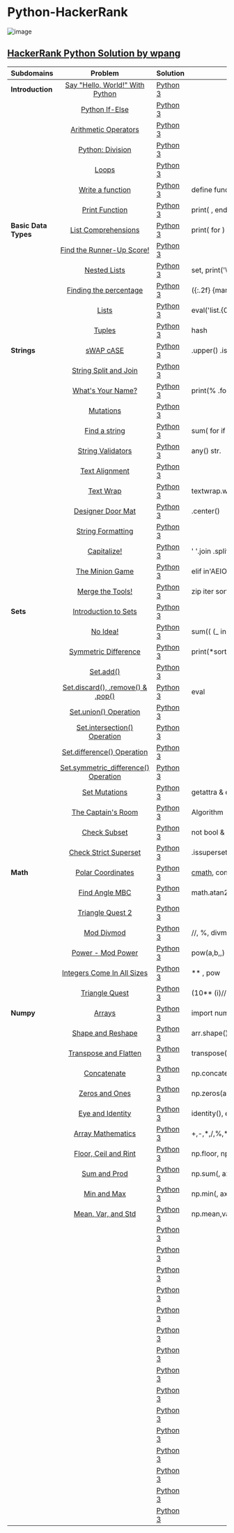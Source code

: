 # Python-HackerRank

![image](https://user-images.githubusercontent.com/42813309/48039783-5f6ffa80-e144-11e8-8ad3-3603eb9eb4cc.png)

## [HackerRank Python Solution by wpang](https://www.hackerrank.com/domains/python?badge_type=python)

|Subdomains       | Problem     | Solution     | Note  |
|:------------- |:-------------:|:-------|-----|
| **Introduction**    | [Say "Hello, World!" With Python](https://www.hackerrank.com/challenges/py-hello-world/problem) |[Python 3](https://github.com/veagy/Python-Rackerrank/blob/master/Introduction/Say%20%22Hello%2C%20World!%22%20With%20Python)|  |
|      | [Python If-Else](https://www.hackerrank.com/challenges/py-if-else/problem)     | [Python 3](https://github.com/veagy/Python-Rackerrank/blob/master/Introduction/If-Else)  | |
| | [Arithmetic Operators](https://www.hackerrank.com/challenges/python-arithmetic-operators/problem)     |  [Python 3](https://github.com/veagy/Python-Rackerrank/blob/master/Introduction/Arithmetic%20Operators)  | |
||[Python: Division](https://www.hackerrank.com/challenges/python-division/problem)|[Python 3](https://github.com/veagy/Python-Rackerrank/blob/master/Introduction/Division)||
||[Loops](https://www.hackerrank.com/challenges/python-loops/problem)|[Python 3](https://github.com/veagy/Python-Rackerrank/blob/master/Introduction/Loops)||
||[Write a function](https://www.hackerrank.com/challenges/write-a-function/problem)|[Python 3](https://github.com/veagy/Python-Rackerrank/blob/master/Introduction/Write%20a%20function)|define function(a) return|
||[Print Function](https://www.hackerrank.com/challenges/python-print/problem)|[Python 3](https://github.com/veagy/Python-Rackerrank/blob/master/Introduction/Print%20Function)|print( , end='') or sep='\n'|
|**Basic Data Types**|[List Comprehensions](https://www.hackerrank.com/challenges/list-comprehensions/problem)|[Python 3](https://github.com/veagy/Python-Rackerrank/blob/master/Basic%20Data%20Types/List%20Comprehensions)| print(  for   )|
||[Find the Runner-Up Score!](https://www.hackerrank.com/challenges/find-second-maximum-number-in-a-list/problem)|[Python 3](https://github.com/veagy/Python-Rackerrank/blob/master/Basic%20Data%20Types/Find%20the%20Runner-Up%20Score!)||
||[Nested Lists](https://www.hackerrank.com/challenges/nested-list/problem)|[Python 3](https://github.com/veagy/Python-Rackerrank/blob/master/Basic%20Data%20Types/Nested%20Lists)|set, print('\n'.join(sort(    if  )))|
||[Finding the percentage](https://www.hackerrank.com/challenges/finding-the-percentage/problem)|[Python 3](https://github.com/veagy/Python-Rackerrank/blob/master/Basic%20Data%20Types/Finding%20the%20percentage)|({:.2f} {marks})|
||[Lists](https://www.hackerrank.com/challenges/python-lists/problem)|[Python 3](https://github.com/veagy/Python-Rackerrank/blob/master/Basic%20Data%20Types/Lists)| eval('list.{0}({1})'.format())|
||[Tuples](https://www.hackerrank.com/challenges/python-tuples/problem)|[Python 3](https://github.com/veagy/Python-Rackerrank/blob/master/Basic%20Data%20Types/Tuples)| hash|
|**Strings**|[sWAP cASE](https://www.hackerrank.com/challenges/swap-case/problem)|[Python 3](https://github.com/veagy/Python-Rackerrank/blob/master/Strings/sWAP%20cASE)|.upper() .isupper()|
||[String Split and Join](https://www.hackerrank.com/challenges/python-string-split-and-join/problem)|[Python 3](https://github.com/veagy/Python-Rackerrank/blob/master/Strings/String%20Split%20and%20Join)||
||[What's Your Name?](https://www.hackerrank.com/challenges/whats-your-name/problem)|[Python 3](https://github.com/veagy/Python-Rackerrank/blob/master/Strings/What's%20Your%20Name%3F)|print(% .format +)|
||[Mutations](https://www.hackerrank.com/challenges/python-mutations/problem)|[Python 3](https://github.com/veagy/Python-Rackerrank/blob/master/Strings/Mutations)||
||[Find a string](https://www.hackerrank.com/challenges/find-a-string/problem)|[Python 3](https://github.com/veagy/Python-Rackerrank/blob/master/Strings/Find%20a%20string)|sum(   for   if   )|
||[String Validators](https://www.hackerrank.com/challenges/string-validators/problem)|[Python 3](https://github.com/veagy/Python-Rackerrank/blob/master/Strings/String%20Validators)| any() str.|
||[Text Alignment](https://www.hackerrank.com/challenges/text-alignment/problem)|[Python 3](https://github.com/veagy/Python-Rackerrank/blob/master/Strings/Text%20Alignment)||
||[Text Wrap](https://www.hackerrank.com/challenges/text-wrap/problem)|[Python 3](https://github.com/veagy/Python-Rackerrank/blob/master/Strings/Text%20Wrap)|textwrap.wrap or fill|
||[Designer Door Mat](https://www.hackerrank.com/challenges/designer-door-mat/problem)|[Python 3](https://github.com/veagy/Python-Rackerrank/blob/master/Strings/Designer%20Door%20Mat)|.center()|
||[String Formatting](https://www.hackerrank.com/challenges/python-string-formatting/problem)|[Python 3](https://github.com/veagy/Python-Rackerrank/blob/master/Strings/String%20Formatting)||
||[Capitalize!](https://www.hackerrank.com/challenges/capitalize/problem)|[Python 3](https://github.com/veagy/Python-Rackerrank/blob/master/Strings/Capitalize!)|' '.join .split(' ')|
||[The Minion Game](https://www.hackerrank.com/challenges/the-minion-game/problem)|[Python 3](https://github.com/veagy/Python-Rackerrank/blob/master/Strings/The%20Minion%20Game)|elif in'AEIOU' print( , )|
||[Merge the Tools!](https://www.hackerrank.com/challenges/merge-the-tools/problem)|[Python 3](https://github.com/veagy/Python-Rackerrank/blob/master/Strings/Merge%20the%20Tools!)|zip iter sort( , key= )|
|**Sets**|[Introduction to Sets](https://www.hackerrank.com/challenges/py-introduction-to-sets/problem)|[Python 3](https://github.com/veagy/Python-Rackerrank/blob/master/Sets/Introduction%20to%20Sets)||
||[No Idea!](https://www.hackerrank.com/challenges/no-idea/problem)|[Python 3](https://github.com/veagy/Python-Rackerrank/blob/master/Sets/No%20Idea!)|sum(( (_ in A) for _ in B)) means count|
||[Symmetric Difference](https://www.hackerrank.com/challenges/symmetric-difference/problem)|[Python 3](https://github.com/veagy/Python-Rackerrank/blob/master/Sets/Symmetric%20Difference) |print(\*sorted( ,key=int),sep='\n')|
||[Set.add()](https://www.hackerrank.com/challenges/py-set-add/problem)|[Python 3](https://github.com/veagy/Python-Rackerrank/blob/master/Sets/Set.add())||
||[Set.discard(), .remove() & .pop()](https://www.hackerrank.com/challenges/py-set-discard-remove-pop/problem)|[Python 3](https://github.com/veagy/Python-Rackerrank/blob/master/Sets/Set.discard(),%20.remove()%20&%20.pop())|eval|
||[Set.union() Operation](https://www.hackerrank.com/challenges/py-set-union/problem)|[Python 3](https://github.com/veagy/Python-Rackerrank/blob/master/Sets/Set%20.union()%20Operation)||
||[Set.intersection() Operation](https://www.hackerrank.com/challenges/py-set-intersection-operation/problem)|[Python 3](https://github.com/veagy/Python-Rackerrank/blob/master/Sets/Set.intersection()%20Operation)||
||[Set.difference() Operation](https://www.hackerrank.com/challenges/py-set-difference-operation/problem)|[Python 3](https://github.com/veagy/Python-Rackerrank/blob/master/Sets/Set.difference()%20Operation)||
||[Set.symmetric_difference() Operation](https://www.hackerrank.com/challenges/py-set-symmetric-difference-operation/problem)|[Python 3](https://github.com/veagy/Python-Rackerrank/blob/master/Sets/Set.symmetric_difference()%20Operation)||
||[Set Mutations](https://www.hackerrank.com/challenges/py-set-mutations/problem)|[Python 3](https://github.com/veagy/Python-Rackerrank/blob/master/Sets/Set%20Mutations)|getattra & eval|
||[The Captain's Room](https://www.hackerrank.com/challenges/py-the-captains-room/problem)|[Python 3](https://github.com/veagy/Python-Rackerrank/blob/master/Sets/The%20Captain's%20Room)|Algorithm|
||[Check Subset](https://www.hackerrank.com/challenges/py-check-subset/problem)|[Python 3](https://github.com/veagy/Python-Rackerrank/blob/master/Sets/Check%20Subset)|not bool & set algorithm|
||[Check Strict Superset](https://www.hackerrank.com/challenges/py-check-strict-superset/problem)|[Python 3](https://github.com/veagy/Python-Rackerrank/blob/master/Sets/Check%20Strict%20Superset)|.issuperset list.append all|
|**Math**|[Polar Coordinates](https://www.hackerrank.com/challenges/polar-coordinates/problem)|[Python 3](https://github.com/veagy/Python-Rackerrank/blob/master/Math/Polar%20Coordinates)|[cmath](https://docs.python.org/2/library/cmath.html), complex, \*|
||[Find Angle MBC](https://www.hackerrank.com/challenges/find-angle/problem)|[Python 3](https://github.com/veagy/Python-HackerRank/blob/master/Math/Find%20Angle%20MBC)|math.atan2/degrees round [Angle Bisector Thm](https://en.wikipedia.org/wiki/Angle_bisector_theorem)|
||[Triangle Quest 2](https://www.hackerrank.com/challenges/triangle-quest-2/problem)|[Python 3](https://github.com/veagy/Python-HackerRank/blob/master/Math/Triangle%20Quest%202)||
||[Mod Divmod](https://www.hackerrank.com/challenges/python-mod-divmod/problem)|[Python 3](https://github.com/veagy/Python-HackerRank/blob/master/Math/Mod%20Divmod)|//, %, divmod( , )|
||[Power - Mod Power](https://www.hackerrank.com/challenges/python-power-mod-power/problem)|[Python 3](https://github.com/veagy/Python-HackerRank/blob/master/Math/Power%20-%20Mod%20Power)|pow(a,b,,) = a^b mod m|
||[Integers Come In All Sizes](https://www.hackerrank.com/challenges/python-integers-come-in-all-sizes/problem)|[Python 3](https://github.com/veagy/Python-HackerRank/blob/master/Math/Integers%20Come%20In%20All%20Sizes)|** , pow|
||[Triangle Quest](https://www.hackerrank.com/challenges/python-quest-1/problem)|[Python 3](https://github.com/veagy/Python-HackerRank/blob/master/Math/Triangle%20Quest)|(10** (i)//9) * i|
|**Numpy**|[Arrays](https://www.hackerrank.com/challenges/np-arrays/problem)|[Python 3](https://github.com/veagy/Python-HackerRank/blob/master/Numpy/Arrays)|import numpy as np, np,array(arr[::-1], float)|
||[Shape and Reshape](https://www.hackerrank.com/challenges/np-shape-reshape/problem)|[Python 3](https://github.com/veagy/Python-HackerRank/blob/master/Numpy/Shape%20and%20Reshape)|arr.shape(), numpy.reshape(arr, (,))|
||[Transpose and Flatten](https://www.hackerrank.com/challenges/np-transpose-and-flatten/problem)|[Python 3](https://github.com/veagy/Python-HackerRank/blob/master/Numpy/Transpose%20and%20Flatten)|transpose(), arr.flatten(), np.array([ for range],)|
||[Concatenate](https://www.hackerrank.com/challenges/np-concatenate/problem)|[Python 3](https://github.com/veagy/Python-HackerRank/blob/master/Numpy/Concatenate)|np.concatenate((), axis = 0)|
||[Zeros and Ones](https://www.hackerrank.com/challenges/np-zeros-and-ones/problem)|[Python 3](https://github.com/veagy/Python-HackerRank/blob/master/Numpy/Zeros%20and%20Ones)|np.zeros(arr or num, dtype = np.int) ones|
||[Eye and Identity](https://www.hackerrank.com/challenges/np-eye-and-identity/problem)|[Python 3](https://github.com/veagy/Python-HackerRank/blob/master/Numpy/Eye%20and%20Identity)|identity(), eye(,,), np.set_printoptions(sign='')|
||[Array Mathematics](https://www.hackerrank.com/challenges/np-array-mathematics/problem)|[Python 3](https://github.com/veagy/Python-HackerRank/blob/master/Numpy/Array%20Mathematics)|+,-,\*,/,%,\*\*|
||[Floor, Ceil and Rint](https://www.hackerrank.com/challenges/floor-ceil-and-rint/problem)|[Python 3](https://github.com/veagy/Python-HackerRank/blob/master/Numpy/Floor%2C%20Ceil%20and%20Rint)|np.floor, np.ceil, np.rint|
||[Sum and Prod](https://www.hackerrank.com/challenges/np-sum-and-prod/problem)|[Python 3](https://github.com/veagy/Python-HackerRank/blob/master/Numpy/Sum%20and%20Prod)|np.sum(, axis = 0, 1, none) np.prod(, axis)|
||[Min and Max](https://www.hackerrank.com/challenges/np-min-and-max/problem)|[Python 3](https://github.com/veagy/Python-HackerRank/blob/master/Numpy/Min%20and%20Max)|np.min(, axis= 0,1,none), np.max(, axis)|
||[Mean, Var, and Std](https://www.hackerrank.com/challenges/np-mean-var-and-std/problem)|[Python 3](https://github.com/veagy/Python-HackerRank/blob/master/Numpy/Mean%2C%20Var%2C%20and%20Std)|np.mean,var,std,set_printoptions(legacy='1.13')|
||[]()|[Python 3]()||
||[]()|[Python 3]()||
||[]()|[Python 3]()||
||[]()|[Python 3]()||
||[]()|[Python 3]()||
||[]()|[Python 3]()||
||[]()|[Python 3]()||
||[]()|[Python 3]()||
||[]()|[Python 3]()||
||[]()|[Python 3]()||
||[]()|[Python 3]()||
||[]()|[Python 3]()||
||[]()|[Python 3]()||
||[]()|[Python 3]()||
||[]()|[Python 3]()||



